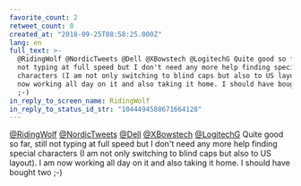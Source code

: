 ```yaml
---
favorite_count: 2
retweet_count: 0
created_at: "2018-09-25T08:58:25.000Z"
lang: en
full_text: >-
  @RidingWolf @NordicTweets @Dell @XBowstech @LogitechG Quite good so far, still
  not typing at full speed but I don't need any more help finding special
  characters (I am not only switching to blind caps but also to US layout). I am
  now working all day on it and also taking it home. I should have bought two
  ;-)
in_reply_to_screen_name: RidingWolf
in_reply_to_status_id_str: "1044494588671664128"
---
```


[@RidingWolf](https://twitter.com/RidingWolf)
[@NordicTweets](https://twitter.com/NordicTweets)
[@Dell](https://twitter.com/Dell) [@XBowstech](https://twitter.com/XBowstech)
[@LogitechG](https://twitter.com/LogitechG) Quite good so far, still not typing
at full speed but I don't need any more help finding special characters (I am
not only switching to blind caps but also to US layout). I am now working all
day on it and also taking it home. I should have bought two ;-)
